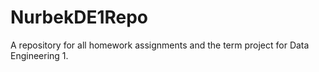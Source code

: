 # NurbekDE1Repo
 A repository for all homework assignments and the term project for Data Engineering 1.
